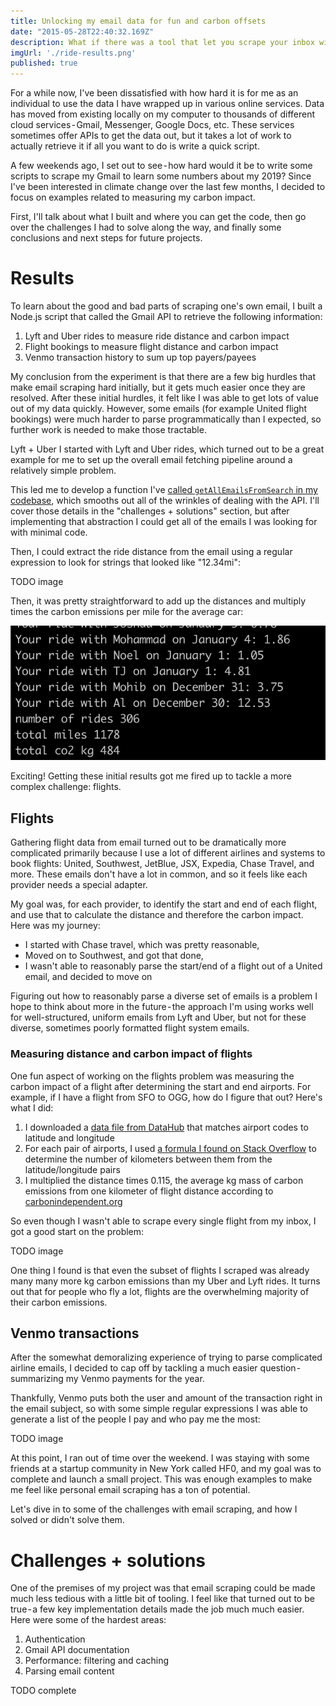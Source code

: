 ```yaml
---
title: Unlocking my email data for fun and carbon offsets
date: "2015-05-28T22:40:32.169Z"
description: What if there was a tool that let you scrape your inbox with a single for loop?
imgUrl: './ride-results.png'
published: true
---
```


For a while now, I've been dissatisfied with how hard it is for me as an individual to use the data I have wrapped up in various online services. Data has moved from existing locally on my computer to thousands of different cloud services - Gmail, Messenger, Google Docs, etc. These services sometimes offer APIs to get the data out, but it takes a lot of work to actually retrieve it if all you want to do is write a quick script.

A few weekends ago, I set out to see - how hard would it be to write some scripts to scrape my Gmail to learn some numbers about my 2019? Since I've been interested in climate change over the last few months, I decided to focus on examples related to measuring my carbon impact.

First, I'll talk about what I built and where you can get the code, then go over the challenges I had to solve along the way, and finally some conclusions and next steps for future projects.

# Results

To learn about the good and bad parts of scraping one's own email, I built a Node.js script that called the Gmail API to retrieve the following information:

1. Lyft and Uber rides to measure ride distance and carbon impact
2. Flight bookings to measure flight distance and carbon impact
3. Venmo transaction history to sum up top payers/payees

My conclusion from the experiment is that there are a few big hurdles that make email scraping hard initially, but it gets much easier once they are resolved. After these initial hurdles, it felt like I was able to get lots of value out of my data quickly. However, some emails (for example United flight bookings) were much harder to parse programmatically than I expected, so further work is needed to make those tractable.

Lyft + Uber
I started with Lyft and Uber rides, which turned out to be a great example for me to set up the overall email fetching pipeline around a relatively simple problem.

This led me to develop a function I've [called `getAllEmailsFromSearch` in my codebase](https://github.com/stubailo/email-scraper/blob/d9177b7ea96b2dadfe097f83aa8b0bebfd62ad52/src/client.js#L93), which smooths out all of the wrinkles of dealing with the API. I'll cover those details in the "challenges + solutions" section, but after implementing that abstraction I could get all of the emails I was looking for with minimal code.

Then, I could extract the ride distance from the email using a regular expression to look for strings that looked like "12.34mi":

TODO image

Then, it was pretty straightforward to add up the distances and multiply times the carbon emissions per mile for the average car:

![total miles: 1178, total kg co2: 484](./ride-results.png)

Exciting! Getting these initial results got me fired up to tackle a more complex challenge: flights.

## Flights

Gathering flight data from email turned out to be dramatically more complicated primarily because I use a lot of different airlines and systems to book flights: United, Southwest, JetBlue, JSX, Expedia, Chase Travel, and more. These emails don't have a lot in common, and so it feels like each provider needs a special adapter.

My goal was, for each provider, to identify the start and end of each flight, and use that to calculate the distance and therefore the carbon impact. Here was my journey:

- I started with Chase travel, which was pretty reasonable,
- Moved on to Southwest, and got that done,
- I wasn't able to reasonably parse the start/end of a flight out of a United email, and decided to move on

Figuring out how to reasonably parse a diverse set of emails is a problem I hope to think about more in the future - the approach I'm using works well for well-structured, uniform emails from Lyft and Uber, but not for these diverse, sometimes poorly formatted flight system emails.

### Measuring distance and carbon impact of flights

One fun aspect of working on the flights problem was measuring the carbon impact of a flight after determining the start and end airports. For example, if I have a flight from SFO to OGG, how do I figure that out? Here's what I did:

1. I downloaded a [data file from DataHub](https://datahub.io/core/airport-codes) that matches airport codes to latitude and longitude
2. For each pair of airports, I used [a formula I found on Stack Overflow](https://stackoverflow.com/questions/365826/calculate-distance-between-2-gps-coordinates) to determine the number of kilometers between them from the latitude/longitude pairs
3. I multiplied the distance times 0.115, the average kg mass of carbon emissions from one kilometer of flight distance according to [carbonindependent.org](https://www.carbonindependent.org/22.html)

So even though I wasn't able to scrape every single flight from my inbox, I got a good start on the problem:

TODO image

One thing I found is that even the subset of flights I scraped was already many many  more kg carbon emissions than my Uber and Lyft rides. It turns out that for people who fly a lot, flights are the overwhelming majority of their carbon emissions.

## Venmo transactions

After the somewhat demoralizing experience of trying to parse complicated airline emails, I decided to cap off by tackling a much easier question - summarizing my Venmo payments for the year.

Thankfully, Venmo puts both the user and amount of the transaction right in the email subject, so with some simple regular expressions I was able to generate a list of the people I pay and who pay me the most:

TODO image

At this point, I ran out of time over the weekend. I was staying with some friends at a startup community in New York called HF0, and my goal was to complete and launch a small project. This was enough examples to make me feel like personal email scraping has a ton of potential.

Let's dive in to some of the challenges with email scraping, and how I solved or didn't solve them.

# Challenges + solutions

One of the premises of my project was that email scraping could be made much less tedious with a little bit of tooling. I feel like that turned out to be true - a few key implementation details made the job much much easier. Here were some of the hardest areas:

1. Authentication
2. Gmail API documentation
3. Performance: filtering and caching
4. Parsing email content

TODO complete